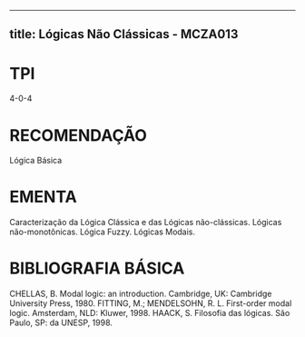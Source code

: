 
---
title: Lógicas Não Clássicas - MCZA013 
---

# TPI

4-0-4

# RECOMENDAÇÃO

Lógica Básica

# EMENTA

Caracterização da Lógica Clássica e das Lógicas não-clássicas. Lógicas não-monotônicas. Lógica Fuzzy. Lógicas Modais.

# BIBLIOGRAFIA BÁSICA

CHELLAS, B. Modal logic: an introduction. Cambridge, UK: Cambridge University Press, 1980.
FITTING, M.; MENDELSOHN, R. L. First-order modal logic. Amsterdam, NLD: Kluwer, 1998.
HAACK, S. Filosofia das lógicas. São Paulo, SP: da UNESP, 1998.
        
